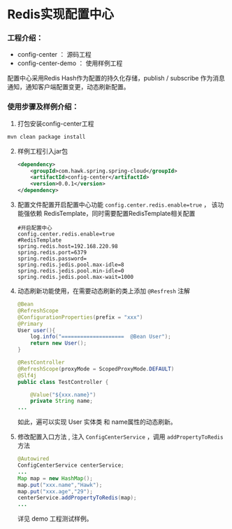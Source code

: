 # Redis实现配置中心

### 工程介绍：

* config-center ： 源码工程
* config-center-demo ： 使用样例工程

配置中心采用Redis Hash作为配置的持久化存储，publish / subscribe 作为消息通知，通知客户端配置变更，动态刷新配置。

### 使用步骤及样例介绍：

1.  打包安装config-center工程
   
   ```bash
   mvn clean package install 
   ```
   
2. 样例工程引入jar包

   ```xml
   <dependency>
       <groupId>com.hawk.spring.spring-cloud</groupId>
       <artifactId>config-center</artifactId>
       <version>0.0.1</version>
   </dependency>
   ```

3. 配置文件配置开启配置中心功能 `config.center.redis.enable=true` ， 该功能强依赖 RedisTemplate，同时需要配置RedisTemplate相关配置

   ```properties
   #开启配置中心
   config.center.redis.enable=true
   #RedisTemplate
   spring.redis.host=192.168.220.98
   spring.redis.port=6379
   spring.redis.password=
   spring.redis.jedis.pool.max-idle=8
   spring.redis.jedis.pool.min-idle=0
   spring.redis.jedis.pool.max-wait=1000
   ```

4. 动态刷新功能使用，在需要动态刷新的类上添加 `@Resfresh` 注解 

   ```java
   @Bean
   @RefreshScope
   @ConfigurationProperties(prefix = "xxx")
   @Primary
   User user(){
       log.info("====================  @Bean User");
       return new User();
   }
   ```

   ```java
   @RestController
   @RefreshScope(proxyMode = ScopedProxyMode.DEFAULT)
   @Slf4j
   public class TestController {
   
       @Value("${xxx.name}")
       private String name;
   ...
   ```

   如此，遍可以实现 User 实体类 和 name属性的动态刷新。

5. 修改配置入口方法 , 注入 `ConfigCenterService` ，调用  `addPropertyToRedis` 方法

   ```java
   @Autowired
   ConfigCenterService centerService;
   ...
   Map map = new HashMap();
   map.put("xxx.name","Hawk");
   map.put("xxx.age","29");
   centerService.addPropertyToRedis(map);
   ...
   ```

   详见 demo 工程测试样例。



